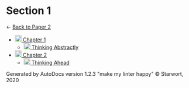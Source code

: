 <style>img{height:18px;margin-bottom:-3px}</style>

# Section 1

← [Back to Paper 2](..)

- [![Folder](https://starwort.github.io/computer-science/icon-folder.png) Chapter 1](chapter_1/index.html)
  - [![MD file](https://img.icons8.com/windows/512/4a90e2/regular-document.png) Thinking Abstractly](chapter_1/thinking_abstractly.html)
- [![Folder](https://starwort.github.io/computer-science/icon-folder.png) Chapter 2](chapter_2/index.html)
  - [![MD file](https://img.icons8.com/windows/512/4a90e2/regular-document.png) Thinking Ahead](chapter_2/thinking_ahead.html)

Generated by AutoDocs version 1.2.3 "make my linter happy" © Starwort, 2020
